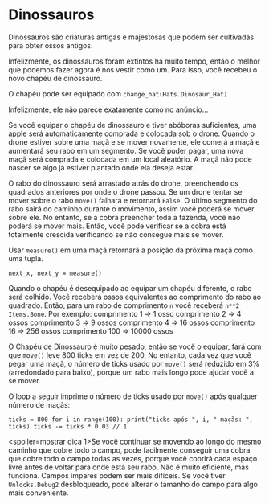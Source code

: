 # Dinossauros
Dinossauros são criaturas antigas e majestosas que podem ser cultivadas para obter ossos antigos.

Infelizmente, os dinossauros foram extintos há muito tempo, então o melhor que podemos fazer agora é nos vestir como um. Para isso, você recebeu o novo chapéu de dinossauro.

O chapéu pode ser equipado com
`change_hat(Hats.Dinosaur_Hat)`

Infelizmente, ele não parece exatamente como no anúncio...

Se você equipar o chapéu de dinossauro e tiver abóboras suficientes, uma [apple](objects/apple) será automaticamente comprada e colocada sob o drone. Quando o drone estiver sobre uma maçã e se mover novamente, ele comerá a maçã e aumentará seu rabo em um segmento. Se você puder pagar, uma nova maçã será comprada e colocada em um local aleatório. A maçã não pode nascer se algo já estiver plantado onde ela deseja estar.

O rabo do dinossauro será arrastado atrás do drone, preenchendo os quadrados anteriores por onde o drone passou. Se um drone tentar se mover sobre o rabo `move()` falhará e retornará `False`. 
O último segmento do rabo sairá do caminho durante o movimento, assim você poderá se mover sobre ele. No entanto, se a cobra preencher toda a fazenda, você não poderá se mover mais. Então, você pode verificar se a cobra está totalmente crescida verificando se não consegue mais se mover.

Usar `measure()` em uma maçã retornará a posição da próxima maçã como uma tupla.

`next_x, next_y = measure()`

Quando o chapéu é desequipado ao equipar um chapéu diferente, o rabo será colhido.
Você receberá ossos equivalentes ao comprimento do rabo ao quadrado. Então, para um rabo de comprimento `n` você receberá `n**2` `Items.Bone`. 
Por exemplo:
comprimento 1 => 1 osso
comprimento 2 => 4 ossos
comprimento 3 => 9 ossos
comprimento 4 => 16 ossos
comprimento 16 => 256 ossos
comprimento 100 => 10000 ossos

O Chapéu de Dinossauro é muito pesado, então se você o equipar, fará com que `move()` leve 800 ticks em vez de 200. No entanto, cada vez que você pegar uma maçã, o número de ticks usado por `move()` será reduzido em 3% (arredondado para baixo), porque um rabo mais longo pode ajudar você a se mover.

O loop a seguir imprime o número de ticks usado por `move()` após qualquer número de maçãs:

`ticks = 800
for i in range(100):
    print("ticks após ", i, " maçãs: ", ticks)
    ticks -= ticks * 0.03 // 1`

<spoiler=mostrar dica 1>Se você continuar se movendo ao longo do mesmo caminho que cobre todo o campo, pode facilmente conseguir uma cobra que cobre todo o campo todas as vezes, porque você cobrirá cada espaço livre antes de voltar para onde está seu rabo. Não é muito eficiente, mas funciona. Campos ímpares podem ser mais difíceis. Se você tiver `Unlocks.Debug2` desbloqueado, pode alterar o tamanho do campo para algo mais conveniente.</spoiler>